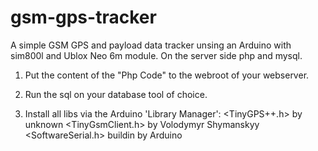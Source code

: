 # gsm-gps-tracker
A simple GSM GPS and payload data tracker unsing an Arduino with sim800l and Ublox Neo 6m module. On the server side php and mysql.

1. Put the content of the "Php Code" to the webroot of your webserver.

2. Run the sql on your database tool of choice.
 
3. Install all libs via the Arduino 'Library Manager':
<TinyGPS++.h> by unknown
<TinyGsmClient.h> by Volodymyr Shymanskyy
<SoftwareSerial.h> buildin by Arduino
